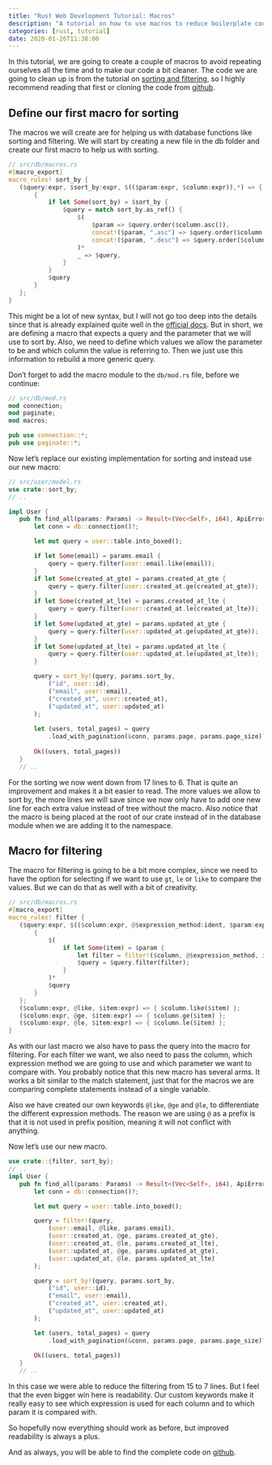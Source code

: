 ```yaml
---
title: "Rust Web Development Tutorial: Macros"
description: "A tutorial on how to use macros to reduce boilerplate code and improve readability."
categories: [rust, tutorial]
date: 2020-01-26T11:38:00
---
```


In this tutorial, we are going to create a couple of macros to avoid repeating ourselves all the time and to make our code a bit cleaner. The code we are going to clean up is from the tutorial on [sorting and filtering](https://cloudmaker.dev/sorting-and-filtering-with-diesel/), so I highly recommend reading that first or cloning the code from [github](https://github.com/thecloudmaker/actix_tutorials/tree/master/filtering_and_sorting).

## Define our first macro for sorting
The macros we will create are for helping us with database functions like sorting and filtering. We will start by creating a new file in the db folder and create our first macro to help us with sorting.

``` rust
// src/db/macros.rs
#[macro_export]
macro_rules! sort_by {
   ($query:expr, $sort_by:expr, $(($param:expr, $column:expr)),*) => {
       {
           if let Some(sort_by) = $sort_by {
               $query = match sort_by.as_ref() {
                   $(
                       $param => $query.order($column.asc()),
                       concat!($param, ".asc") => $query.order($column.asc()),
                       concat!($param, ".desc") => $query.order($column.desc()),
                   )*
                   _ => $query,
               }
           }
           $query
       }
   };
}
```

This might be a lot of new syntax, but I will not go too deep into the details since that is already explained quite well in the [official docs](https://doc.rust-lang.org/1.7.0/book/macros.html). But in short, we are defining a macro that expects a query and the parameter that we will use to sort by. Also, we need to define which values we allow the parameter to be and which column the value is referring to. Then we just use this information to rebuild a more generic query.

Don’t forget to add the macro module to the `db/mod.rs` file, before we continue:
``` rust
// src/db/mod.rs
mod connection;
mod paginate;
mod macros;

pub use connection::*;
pub use paginate::*;
```

 Now let’s replace our existing implementation for sorting and instead use our new macro:
``` rust
// src/user/model.rs
use crate::sort_by;
// ..

impl User {
   pub fn find_all(params: Params) -> Result<(Vec<Self>, i64), ApiError> {
       let conn = db::connection()?;

       let mut query = user::table.into_boxed();

       if let Some(email) = params.email {
           query = query.filter(user::email.like(email));
       }
       if let Some(created_at_gte) = params.created_at_gte {
           query = query.filter(user::created_at.ge(created_at_gte));
       }
       if let Some(created_at_lte) = params.created_at_lte {
           query = query.filter(user::created_at.le(created_at_lte));
       }
       if let Some(updated_at_gte) = params.updated_at_gte {
           query = query.filter(user::updated_at.ge(updated_at_gte));
       }
       if let Some(updated_at_lte) = params.updated_at_lte {
           query = query.filter(user::updated_at.le(updated_at_lte));
       }

       query = sort_by!(query, params.sort_by,
           ("id", user::id),
           ("email", user::email),
           ("created_at", user::created_at),
           ("updated_at", user::updated_at)
       );
      
       let (users, total_pages) = query
           .load_with_pagination(&conn, params.page, params.page_size)?;
      
       Ok((users, total_pages))
   }
   // ..
```
For the sorting we now went down from 17 lines to 6. That is quite an improvement and makes it a bit easier to read. The more values we allow to sort by, the more lines we will save since we now only have to add one new line for each extra value instead of tree without the macro.
Also notice that the macro is being placed at the root of our crate instead of in the database module when we are adding it to the namespace.

## Macro for filtering
The macro for filtering is going to be a bit more complex, since we need to have the option for selecting if we want to use `gt`, `le` or `like` to compare the values. But we can do that as well with a bit of creativity.

``` rust
// src/db/macros.rs
#[macro_export]
macro_rules! filter {
   ($query:expr, $(($column:expr, @$expression_method:ident, $param:expr)),*) => {
       {
           $(
               if let Some(item) = $param {
                   let filter = filter!($column, @$expression_method, item);
                   $query = $query.filter(filter);
               }
           )*
           $query
       }
   };
   ($column:expr, @like, $item:expr) => { $column.like($item) };
   ($column:expr, @ge, $item:expr) => { $column.ge($item) };
   ($column:expr, @le, $item:expr) => { $column.le($item) };
}
```
As with our last macro we also have to pass the query into the macro for filtering. For each filter we want, we also need to pass the column, which expression method we are going to use and which parameter we want to compare with.
You probably notice that this new macro has several arms. It works a bit similar to the match statement, just that for the macros we are comparing complete statements instead of a single variable.

Also we have created our own keywords `@like`, `@ge` and `@le`, to differentiate the different expression methods. The reason we are using `@` as a prefix is that it is not used in prefix position, meaning it will not conflict with anything.

Now let’s use our new macro.
``` rust
use crate::{filter, sort_by};
// ..
impl User {
   pub fn find_all(params: Params) -> Result<(Vec<Self>, i64), ApiError> {
       let conn = db::connection()?;

       let mut query = user::table.into_boxed();

       query = filter!(query,
           (user::email, @like, params.email),
           (user::created_at, @ge, params.created_at_gte),
           (user::created_at, @le, params.created_at_lte),
           (user::updated_at, @ge, params.updated_at_gte),
           (user::updated_at, @le, params.updated_at_lte)
       );

       query = sort_by!(query, params.sort_by,
           ("id", user::id),
           ("email", user::email),
           ("created_at", user::created_at),
           ("updated_at", user::updated_at)
       );

       let (users, total_pages) = query
           .load_with_pagination(&conn, params.page, params.page_size)?;
      
       Ok((users, total_pages))
   }
   // ..
```

In this case we were able to reduce the filtering from 15 to 7 lines. But I feel that the even bigger win here is readability. Our custom keywords make it really easy to see which expression is used for each column and to which param it is compared with.

So hopefully now everything should work as before, but improved readability is always a plus.

And as always, you will be able to find the complete code on [github](https://github.com/thecloudmaker/actix_tutorials/tree/master/macros).
